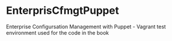 EnterprisCfmgtPuppet
====================

Enterprise Configursation Management with Puppet - Vagrant test environment used for the code in the book

